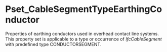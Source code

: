 # Pset_CableSegmentTypeEarthingConductor

Properties of earthing conductors used in overhead contact line systems. This property set is applicable to a type or occurrence of _IfcCableSegment_ with predefined type CONDUCTORSEGMENT.<!-- end of definition -->
